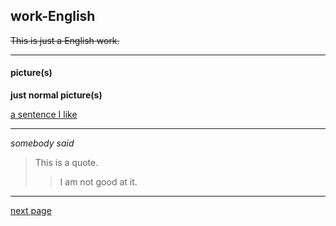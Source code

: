 ## work-English
~~This is just a English work.~~
****
#### picture(s)
**just normal picture(s)**

[a sentence I like](https://gimg2.baidu.com/image_search/src=http%3A%2F%2Fimg.asfzl.net%2Fuploads%2Fi_5_20036129D1200808416_26.jpg&refer=http%3A%2F%2Fimg.asfzl.net&app=2002&size=f9999,10000&q=a80&n=0&g=0n&fmt=jpeg?sec=1622337632&t=a4eb11a6273a67c1f8504eee9553460a)
****

*somebody said*
>This is a quote.
>>I am not good at it.
****
[next page](addition.md)
